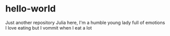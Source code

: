 # hello-world
Just another repository
Julia here, I'm a humble young lady full of emotions
I love eating but I vommit when I eat a lot
